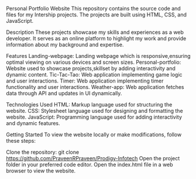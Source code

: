 Personal Portfolio Website
This repository contains the source code and files for my Intership projects. The projects are built using HTML, CSS, and JavaScript.

Description
These projects showcase  my skills and experiences as a web developer. It serves as an online platform to highlight my work and provide information about my background and expertise.

Features
Landing-webpage: Landing webpage which is responsive,ensuring optimal viewing on various devices and screen sizes.
Personal-portfolio: Website used to showcase projects,skillset by adding interactivity and dynamic content.
Tic-Tac-Tao: Web application implementing game logic and user interactions.
Timer: Web application implementing timer functionality and user interactions.
Weather-app: Web application fetches data through API and updates in UI dynamically. 

Technologies Used
HTML: Markup language used for structuring the website.
CSS: Stylesheet language used for designing and formatting the website.
JavaScript: Programming language used for adding interactivity and dynamic features.

Getting Started
To view the website locally or make modifications, follow these steps:

Clone the repository: git clone https://github.com/PraveenRPraveen/Prodigy-Infotech
Open the project folder in your preferred code editor.
Open the index.html file in a web browser to view the website.
